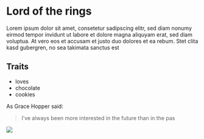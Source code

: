 # Lord of the rings

Lorem ipsum dolor sit amet, consetetur sadipscing elitr, sed diam nonumy eirmod tempor invidunt ut labore et dolore magna aliquyam erat, sed diam voluptua. At vero eos et accusam et justo duo dolores et ea rebum. Stet clita kasd gubergren, no sea takimata sanctus est

## Traits
* loves 
* chocolate 
* cookies


As Grace Hopper said:

> I’ve always been more interested
> in the future than in the pas

<img src="https://vignette.wikia.nocookie.net/lotr/images/7/75/MV5BMTc2NjQ1MDExOV5BMl5BanBnXkFtZTgwNTYzNDM2MzE%40._V1_SX1784_SY876_.jpg/revision/latest?cb=20150413145849&path-prefix=de"/>